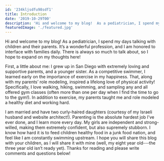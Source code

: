 ```yaml
---
id: '234kljsdfu98sdf1'
title: Introduction
date: '2019-10-29T00'
description: 'Hi and welcome to my blog!  As a pediatrician, I spend my days talking with children and their parents. It’s a wonderful profession, and I am honored to interface with families daily.  There is always so much to talk about, so I hope to expand on my thoughts here!'
featuredImage: './featured.jpg'
---
```


Hi and welcome to my blog! As a pediatrician, I spend my days talking with children and their parents. It’s a wonderful profession, and I am honored to interface with families daily. There is always so much to talk about, so I hope to expand on my thoughts here!

First, a little about me: I grew up in San Diego with extremely loving and supportive parents, and a younger sister. As a competitive swimmer, I learned early on the importance of exercise in my happiness. That, along with my parents’ role modeling, inspired a lifelong love of physical activity! Specifically, I love walking, hiking, swimming, and sampling any and all offered gym classes (often more than one per day when I find the time to go to the gym!). In addition to exercise, my parents taught me and role modeled a healthy diet and working hard.

I am married and have two curly-haired daughters (courtesy of my Israeli husband and website architect!). Parenting is the absolute hardest job I’ve ever done, and I learn more every day. My girls are independent and strong-willed, making them extremely confident, but also supremely stubborn. I know how hard it is to feed children healthy food in a junk food nation, and feel like I am constantly swimming upstream. I hope you will share this blog with your children, as I will share it with mine (well, my eight year old---the three year old isn’t ready yet). Thanks for reading and please write comments and questions below!
